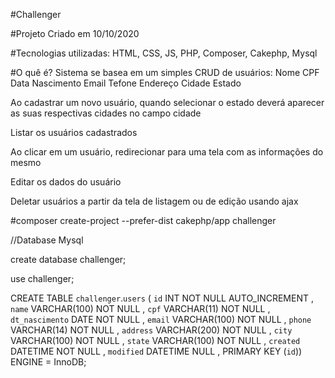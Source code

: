 #Challenger

#Projeto Criado em 10/10/2020

#Tecnologias utilizadas:
HTML, CSS, JS, PHP, Composer, Cakephp, Mysql

#O quê é?
Sistema se basea em um simples CRUD de usuários:
Nome
CPF
Data Nascimento
Email
Tefone
Endereço
Cidade
Estado

Ao cadastrar um novo usuário, quando selecionar o estado deverá aparecer as suas respectivas cidades no campo cidade

Listar os usuários cadastrados

Ao clicar em um usuário, redirecionar para uma tela com as informações do mesmo

Editar os dados do usuário

Deletar usuários a partir da tela de listagem ou de edição usando ajax


#composer create-project --prefer-dist cakephp/app  challenger



//Database Mysql

create database challenger;

use challenger;

CREATE TABLE `challenger`.`users` ( 
    `id` INT NOT NULL AUTO_INCREMENT , 
    `name` VARCHAR(100) NOT NULL , 
    `cpf` VARCHAR(11) NOT NULL , 
    `dt_nascimento` DATE NOT NULL , 
    `email` VARCHAR(100) NOT NULL , 
    `phone` VARCHAR(14) NOT NULL ,
    `address` VARCHAR(200) NOT NULL ,
    `city` VARCHAR(100) NOT NULL , 
    `state` VARCHAR(100) NOT NULL , 
    `created` DATETIME NOT NULL , 
    `modified` DATETIME NULL , 
    PRIMARY KEY (`id`)) ENGINE = InnoDB;





